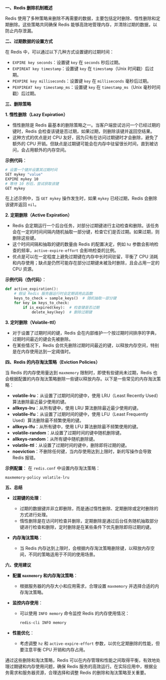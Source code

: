 **一、Redis 删除机制概述**

Redis 使用了多种策略来删除不再需要的数据，主要包括定时删除、惰性删除和定期删除。这些策略共同确保 Redis 能够高效地管理内存，并清除过期的数据，以防止内存泄漏。

**二、过期数据的设置方式**

在 Redis 中，可以通过以下几种方式设置键的过期时间：
- `EXPIRE key seconds`：设置键 `key` 在 `seconds` 秒后过期。
- `EXPIREAT key timestamp`：设置键 `key` 在 `timestamp`（Unix 时间戳）后过期。
- `PEXPIRE key milliseconds`：设置键 `key` 在 `milliseconds` 毫秒后过期。
- `PEXPIREAT key timestamp_ms`：设置键 `key` 在 `timestamp_ms`（Unix 毫秒时间戳）后过期。


**三、删除策略**

**1. 惰性删除（Lazy Expiration）**
- 惰性删除是 Redis 最基本的删除策略之一。当客户端尝试访问一个已经过期的键时，Redis 会检查该键是否过期，如果过期，则删除该键并返回空结果。
- 这种方式的优点是对 CPU 友好，因为只有在访问过期键时才会删除，避免了额外的 CPU 开销。但缺点是过期键可能会在内存中驻留很长时间，直到被访问，会占用额外的内存空间。

**示例代码**：
```bash
# 设置一个键并设置其过期时间
SET mykey "value"
EXPIRE mykey 10
# 等待 10 秒后，尝试获取该键
GET mykey
```
在上述示例中，当 `GET mykey` 操作发生时，如果 `mykey` 已经过期，Redis 会删除该键并返回 `nil`。


**2. 定期删除（Active Expiration）**
- Redis 会定期运行一个后台任务，对部分过期键进行主动检查和删除。该任务会在一定的时间间隔内随机抽取一部分键，检查它们是否过期。如果过期，则删除这些键。
- 这个时间间隔和抽取的键的数量由 Redis 的配置决定，例如 `hz` 参数会影响检查的频率，`active-expire-effort` 会影响检查的比例。
- 优点是可以在一定程度上避免过期键在内存中长时间驻留，平衡了 CPU 消耗和内存使用；缺点是仍然可能存在部分过期键未被及时删除，且会占用一定的 CPU 资源。


**示例代码（伪代码）**：
```python
def active_expiration():
    # 假设 Redis 服务器运行时会定期调用此函数
    keys_to_check = sample_keys()  # 随机抽取一部分键
    for key in keys_to_check:
        if is_expired(key):  # 检查键是否过期
            delete_key(key)  # 删除过期键
```


**3. 定时删除（Volatile-ttl）**
- 对于设置了过期时间的键，Redis 会在内部维护一个按过期时间排序的字典，过期时间最近的键会先被删除。
- 在某些情况下，Redis 会优先删除过期时间最近的键，以释放内存空间，特别是在内存使用达到一定阈值时。


**四、Redis 的内存淘汰策略（Eviction Policies）**

当 Redis 的内存使用量达到 `maxmemory` 限制时，即使有些键尚未过期，Redis 也会根据配置的内存淘汰策略删除一些键以释放内存。以下是一些常见的内存淘汰策略：
- **volatile-lru**：从设置了过期时间的键中，使用 LRU（Least Recently Used）算法删除最近最少使用的键。
- **allkeys-lru**：从所有键中，使用 LRU 算法删除最近最少使用的键。
- **volatile-lfu**：从设置了过期时间的键中，使用 LFU（Least Frequently Used）算法删除最不频繁使用的键。
- **allkeys-lfu**：从所有键中，使用 LFU 算法删除最不频繁使用的键。
- **volatile-random**：从设置了过期时间的键中随机删除键。
- **allkeys-random**：从所有键中随机删除键。
- **volatile-ttl**：从设置了过期时间的键中，删除即将过期的键。
- **noeviction**：不删除任何键，当内存使用达到上限时，新的写操作会导致 Redis 报错。


**示例配置**：
在 `redis.conf` 中设置内存淘汰策略：
```
maxmemory-policy volatile-lru
```


**五、总结**

- **过期键的处理**：
    - 过期的数据键并非立即删除，而是通过惰性删除、定期删除或定时删除的方式进行处理。
    - 惰性删除是在访问时检查并删除，定期删除是通过后台任务随机抽取部分键进行检查和删除，定时删除是在某些条件下优先删除即将过期的键。


- **内存淘汰策略**：
    - 当 Redis 内存达到上限时，会根据内存淘汰策略删除键，以释放内存空间，不同的策略适用于不同的使用场景。


**六、使用建议**

- **配置 `maxmemory` 和内存淘汰策略**：
    - 根据服务器的内存大小和应用需求，合理设置 `maxmemory` 并选择合适的内存淘汰策略。


- **监控内存使用**：
    - 可以使用 `INFO memory` 命令监控 Redis 的内存使用情况：
        ```bash
        redis-cli INFO memory
        ```


- **性能优化**：
    - 考虑调整 `hz` 和 `active-expire-effort` 参数，以优化定期删除的性能，但要注意平衡 CPU 开销和内存占用。


通过这些删除和淘汰策略，Redis 可以在内存管理和性能之间取得平衡，有效地处理过期键和内存使用问题，确保 Redis 服务的高效运行。在实际应用中，根据业务需求和服务器资源，合理选择和调整 Redis 的删除和淘汰策略至关重要。
